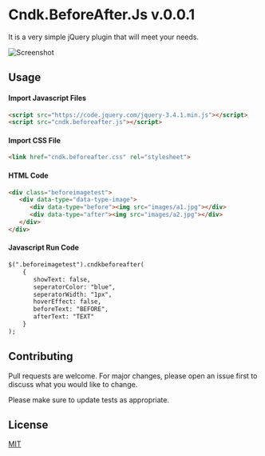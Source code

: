 # Cndk.BeforeAfter.Js v.0.0.1

It is a very simple jQuery plugin that will meet your needs.

![Screenshot](https://i.ibb.co/1TH9nWB/Ekran-Resmi-2020-02-28-20-30-45.png)

## Usage

#### Import Javascript Files

```html
<script src="https://code.jquery.com/jquery-3.4.1.min.js"></script>
<script src="cndk.beforeafter.js"></script>
```

#### Import CSS File

```html
<link href="cndk.beforeafter.css" rel="stylesheet">
```

#### HTML Code

```html
<div class="beforeimagetest">
   <div data-type="data-type-image">
      <div data-type="before"><img src="images/a1.jpg"></div>
      <div data-type="after"><img src="images/a2.jpg"></div>
   </div>
</div>
```

#### Javascript Run Code

```html
$(".beforeimagetest").cndkbeforeafter(
    {
       showText: false,
       seperatorColor: "blue",
       seperatorWidth: "1px",
       hoverEffect: false,
       beforeText: "BEFORE",
       afterText: "TEXT"
    }
);
```


## Contributing
Pull requests are welcome. For major changes, please open an issue first to discuss what you would like to change.

Please make sure to update tests as appropriate.

## License
[MIT](https://choosealicense.com/licenses/mit/)